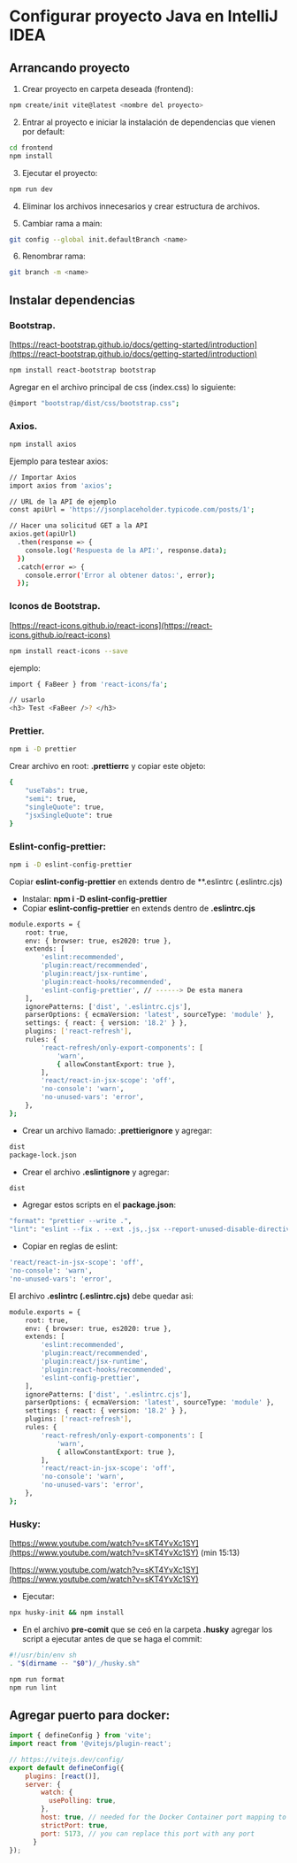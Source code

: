 # Configurar proyecto Java en IntelliJ IDEA

## Arrancando proyecto

1. Crear proyecto en carpeta deseada (frontend):

```bash
npm create/init vite@latest <nombre del proyecto> 
```

2. Entrar al proyecto e iniciar la instalación de dependencias que vienen por default:

```bash
cd frontend
npm install
```

3. Ejecutar el proyecto:

```bash
npm run dev
```

4. Eliminar los archivos innecesarios y crear estructura de archivos.


5. Cambiar rama a main:

```bash
git config --global init.defaultBranch <name>
```

6. Renombrar rama:

```bash
git branch -m <name>
```

## Instalar dependencias

### Bootstrap.

[https://react-bootstrap.github.io/docs/getting-started/introduction](https://react-bootstrap.github.io/docs/getting-started/introduction)


```bash
npm install react-bootstrap bootstrap
```

Agregar en el archivo principal de css (index.css) lo siguiente:

```bash
@import "bootstrap/dist/css/bootstrap.css";
```

### Axios.

```bash
npm install axios
```

Ejemplo para testear axios:

```bash
// Importar Axios
import axios from 'axios';

// URL de la API de ejemplo
const apiUrl = 'https://jsonplaceholder.typicode.com/posts/1';

// Hacer una solicitud GET a la API
axios.get(apiUrl)
  .then(response => {
    console.log('Respuesta de la API:', response.data);
  })
  .catch(error => {
    console.error('Error al obtener datos:', error);
  });
```

### Iconos de Bootstrap.

[https://react-icons.github.io/react-icons](https://react-icons.github.io/react-icons)

```bash
npm install react-icons --save
```

ejemplo:

```bash
import { FaBeer } from 'react-icons/fa';

// usarlo
<h3> Test <FaBeer />? </h3>
```

### Prettier.

```bash
npm i -D prettier
```

Crear archivo en root: **.prettierrc** y copiar este objeto:


```bash
{
	"useTabs": true,
	"semi": true,
	"singleQuote": true,
	"jsxSingleQuote": true
}
```

### Eslint-config-prettier:

```bash
npm i -D eslint-config-prettier
```

Copiar **eslint-config-prettier** en extends dentro de **.eslintrc (.eslintrc.cjs) 

- Instalar: **npm i -D eslint-config-prettier**
- Copiar **eslint-config-prettier** en extends dentro de **.eslintrc.cjs**

```bash
module.exports = {
	root: true,
	env: { browser: true, es2020: true },
	extends: [
		'eslint:recommended',
		'plugin:react/recommended',
		'plugin:react/jsx-runtime',
		'plugin:react-hooks/recommended',
		'eslint-config-prettier', // ------> De esta manera
	],
	ignorePatterns: ['dist', '.eslintrc.cjs'],
	parserOptions: { ecmaVersion: 'latest', sourceType: 'module' },
	settings: { react: { version: '18.2' } },
	plugins: ['react-refresh'],
	rules: {
		'react-refresh/only-export-components': [
			'warn',
			{ allowConstantExport: true },
		],
		'react/react-in-jsx-scope': 'off',
		'no-console': 'warn',
		'no-unused-vars': 'error',
	},
};
```

- Crear un archivo llamado: **.prettierignore** y agregar:

```bash
dist
package-lock.json
```

- Crear el archivo **.eslintignore** y agregar:

```bash
dist
```

- Agregar estos scripts en el **package.json**:

```bash
"format": "prettier --write .",
"lint": "eslint --fix . --ext .js,.jsx --report-unused-disable-directives --max-warnings 0",
```

- Copiar en reglas de eslint:

```bash
'react/react-in-jsx-scope': 'off',
'no-console': 'warn',
'no-unused-vars': 'error',
```

El archivo **.eslintrc (.eslintrc.cjs)** debe quedar asi:

```bash
module.exports = {
	root: true,
	env: { browser: true, es2020: true },
	extends: [
		'eslint:recommended',
		'plugin:react/recommended',
		'plugin:react/jsx-runtime',
		'plugin:react-hooks/recommended',
		'eslint-config-prettier',
	],
	ignorePatterns: ['dist', '.eslintrc.cjs'],
	parserOptions: { ecmaVersion: 'latest', sourceType: 'module' },
	settings: { react: { version: '18.2' } },
	plugins: ['react-refresh'],
	rules: {
		'react-refresh/only-export-components': [
			'warn',
			{ allowConstantExport: true },
		],
		'react/react-in-jsx-scope': 'off',
		'no-console': 'warn',
		'no-unused-vars': 'error',
	},
};
```

### Husky:

[https://www.youtube.com/watch?v=sKT4YvXc1SY](https://www.youtube.com/watch?v=sKT4YvXc1SY) (min 15:13)

[https://www.youtube.com/watch?v=sKT4YvXc1SY](https://www.youtube.com/watch?v=sKT4YvXc1SY)

- Ejecutar:

```bash
npx husky-init && npm install
```

- En el archivo **pre-comit** que se ceó en la carpeta **.husky** agregar los script a ejecutar antes de que se haga el commit:

```bash
#!/usr/bin/env sh
. "$(dirname -- "$0")/_/husky.sh"

npm run format
npm run lint
```

## Agregar puerto para docker:
```jsx
import { defineConfig } from 'vite';
import react from '@vitejs/plugin-react';

// https://vitejs.dev/config/
export default defineConfig({
	plugins: [react()],
	server: {
		watch: {
		  usePolling: true,
		},
		host: true, // needed for the Docker Container port mapping to work
		strictPort: true,
		port: 5173, // you can replace this port with any port
	  }
});
```

